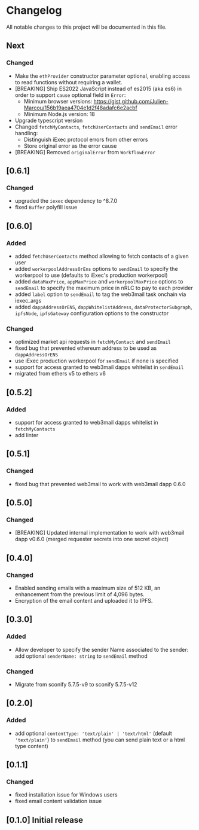 # Changelog

All notable changes to this project will be documented in this file.

## Next

### Changed

- Make the `ethProvider` constructor parameter optional, enabling access to read functions without requiring a wallet.
- [BREAKING] Ship ES2022 JavaScript instead of es2015 (aka es6) in order to support `cause` optional field in `Error`:
  - Minimum browser versions: <https://gist.github.com/Julien-Marcou/156b19aea4704e1d2f48adafc6e2acbf>
  - Minimum Node.js version: 18
- Upgrade typescript version
- Changed `fetchMyContacts`, `fetchUserContacts` and `sendEmail` error handling:
  - Distinguish iExec protocol errors from other errors
  - Store original error as the error cause
- [BREAKING] Removed `originalError` from `WorkflowError`

## [0.6.1]

### Changed

- upgraded the `iexec` dependency to ^8.7.0
- fixed `Buffer` polyfill issue

## [0.6.0]

### Added

- added `fetchUserContacts` method allowing to fetch contacts of a given user
- added `workerpoolAddressOrEns` options to `sendEmail` to specify the workerpool to use (defaults to iExec's production workerpool)
- added `dataMaxPrice`, `appMaxPrice` and `workerpoolMaxPrice` options to `sendEmail` to specify the maximum price in nRLC to pay to each provider
- added `label` option to `sendEmail` to tag the web3mail task onchain via iexec_args
- added `dappAddressOrENS`, `dappWhitelistAddress`, `dataProtectorSubgraph`, `ipfsNode`, `ipfsGateway` configuration options to the constructor

### Changed

- optimized market api requests in `fetchMyContact` and `sendEmail`
- fixed bug that prevented ethereum address to be used as `dappAddressOrENS`
- use iExec production workerpool for `sendEmail` if none is specified
- support for access granted to web3mail dapps whitelist in `sendEmail`
- migrated from ethers v5 to ethers v6

## [0.5.2]

### Added

- support for access granted to web3mail dapps whitelist in `fetchMyContacts`
- add linter

## [0.5.1]

### Changed

- fixed bug that prevented web3mail to work with web3mail dapp 0.6.0

## [0.5.0]

### Changed

- [BREAKING] Updated internal implementation to work with web3mail dapp v0.6.0 (merged requester secrets into one secret object)

## [0.4.0]

### Changed

- Enabled sending emails with a maximum size of 512 KB, an enhancement from the previous limit of 4,096 bytes.
- Encryption of the email content and uploaded it to IPFS.

## [0.3.0]

### Added

- Allow developer to specify the sender Name associated to the sender:
  add optional `senderName: string` to `sendEmail` method

### Changed

- Migrate from sconify 5.7.5-v9 to sconify 5.7.5-v12

## [0.2.0]

### Added

- add optional `contentType: 'text/plain' | 'text/html'` (default `'text/plain'`) to `sendEmail` method (you can send plain text or a html type content)

## [0.1.1]

### Changed

- fixed installation issue for Windows users
- fixed email content validation issue

## [0.1.0] Initial release
